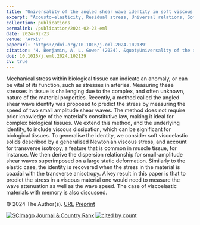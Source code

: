 ```yaml
---
title: "Universality of the angled shear wave identity in soft viscous solids"
excerpt: "Acousto-elasticity, Residual stress, Universal relations, Soft solids, Ultrasonic testing, Nonlinear viscoelasticity"
collection: publications
permalink: /publication/2024-02-23-eml
date: 2024-02-23
venue: 'Arxiv'
paperurl: 'https://doi.org/10.1016/j.eml.2024.102139'
citation: 'H. Berjamin, A. L. Gower (2024). &quot;Universality of the angled shear wave identity in soft viscous solids&quot;, <i>Extreme Mechanics Letters</i> 68, 102139.'
doi: 10.1016/j.eml.2024.102139
cv: true
---
```


Mechanical stress within biological tissue can indicate an anomaly, or can be vital of its function, such as stresses in arteries. Measuring these stresses in tissue is challenging due to the complex, and often unknown, nature of the material properties. Recently, a method called the angled shear wave identity was proposed to predict the stress by measuring the speed of two small amplitude shear waves. The method does not require prior knowledge of the material's constitutive law, making it ideal for complex biological tissues. We extend this method, and the underlying identity, to include viscous dissipation, which can be significant for biological tissues. To generalise the identity, we consider soft viscoelastic solids described by a generalised Newtonian viscous stress, and account for transverse isotropy, a feature that is common in muscle tissue, for instance. We then derive the dispersion relationship for small-amplitude shear waves superimposed on a large static deformation. Similarly to the elastic case, the identity is recovered when the stress in the material is coaxial with the transverse anisotropy. A key result in this paper is that to predict the stress in a viscous material one would need to measure the wave attenuation as well as the wave speed. The case of viscoelastic materials with memory is also discussed.

© 2024 The Author(s). [URL](https://www.sciencedirect.com/science/article/pii/S2352431624000191) [Preprint](https://doi.org/10.48550/arXiv.2311.00414)

<a href="https://www.scimagojr.com/journalsearch.php?q=21100376821&amp;tip=sid&amp;exact=no" title="SCImago Journal &amp; Country Rank"><img border="0" src="https://www.scimagojr.com/journal_img.php?id=21100376821" alt="SCImago Journal &amp; Country Rank"  /></a>     <a href="https://www.scopus.com/inward/record.url?scp=85186265473" target="_blank"><image alt="cited by count" border="0" src="https://api.elsevier.com/content/abstract/citation-count?eid=2-s2.0-85186265473&amp;httpAccept=image%2Fjpeg&amp;apiKey=577024bd0f9be314e8f4c239512901c6"/></a>